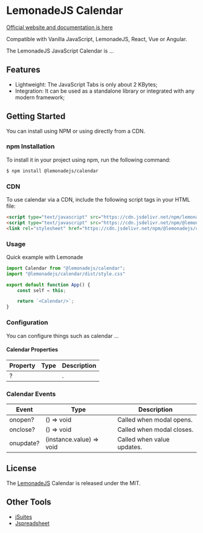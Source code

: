 # LemonadeJS Calendar

[Official website and documentation is here](https://lemonadejs.net/components/calendar)

Compatible with Vanilla JavaScript, LemonadeJS, React, Vue or Angular.

The LemonadeJS JavaScript Calendar is ...

## Features

-   Lightweight: The JavaScript Tabs is only about 2 KBytes;
-   Integration: It can be used as a standalone library or integrated with any modern framework;

## Getting Started

You can install using NPM or using directly from a CDN.

### npm Installation

To install it in your project using npm, run the following command:

```bash
$ npm install @lemonadejs/calendar
```

### CDN

To use calendar via a CDN, include the following script tags in your HTML file:

```html
<script type="text/javascript" src="https://cdn.jsdelivr.net/npm/lemonadejs/dist/lemonade.min.js"></script>
<script type="text/javascript" src="https://cdn.jsdelivr.net/npm/@lemonadejs/calendar/dist/index.min.js"></script>
<link rel="stylesheet" href="https://cdn.jsdelivr.net/npm/@lemonadejs/calendar/dist/style.min.css" />
```

### Usage

Quick example with Lemonade

```javascript
import Calendar from "@lemonadejs/calendar";
import "@lemonadejs/calendar/dist/style.css"

export default function App() {
    const self = this;

    return `<Calendar/>`;
}
```

### Configuration

You can configure things such as calendar ...

#### Calendar Properties

| Property | Type | Description |
| -------- | ---- | ----------- |
| ? |  | . |

### Calendar Events

| Event | Type | Description |
| -------- | ---- | ----------- |
| onopen? | () => void | Called when modal opens. |
| onclose? | () => void | Called when modal closes. |
| onupdate? | (instance.value) => void | Called when value updates. |

## License

The [LemonadeJS](https://lemonadejs.net) Calendar is released under the MIT.

## Other Tools

-   [jSuites](https://jsuites.net/v4/)
-   [Jspreadsheet](https://jspreadsheet.com)
